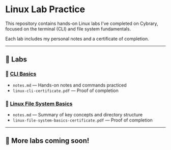 # Linux Lab Practice

This repository contains hands-on Linux labs I've completed on Cybrary, focused on the terminal (CLI) and file system fundamentals.

Each lab includes my personal notes and a certificate of completion.

---

## 🧪 Labs

### 🔹 [CLI Basics](./cli-basics/)
- `notes.md` — Hands-on notes and commands practiced
- `linux-cli-certificate.pdf` — Proof of completion

### 🔹 [Linux File System Basics](./file-system-basics/)
- `notes.md` — Summary of key concepts and directory structure
- `linux-file-system-basics-certificate.pdf` — Proof of completion

---

## 📌 More labs coming soon!

